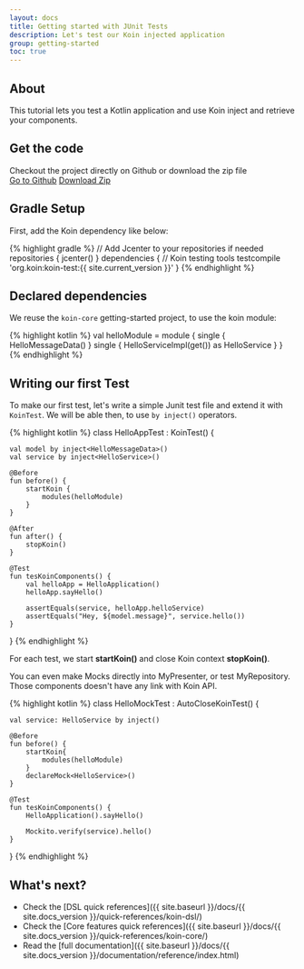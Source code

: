 ```yaml
---
layout: docs
title: Getting started with JUnit Tests
description: Let's test our Koin injected application
group: getting-started
toc: true
---
```


## About

This tutorial lets you test a Kotlin application and use Koin inject and retrieve your components.

## Get the code

<div class="container">
  <div class="row">
    <div class="col-8">
      Checkout the project directly on Github or download the zip file
    </div>
    <div class="col">
      <a href="https://github.com/InsertKoinIO/getting-started-koin-core" class="btn btn-outline-primary mb-3 mb-md-0 mr-md-3">Go to Github</a>
      <a href="https://github.com/InsertKoinIO/getting-started-koin-core/archive/master.zip" class="btn btn-outline-info mb-3 mb-md-0 mr-md-3">Download Zip</a>
    </div>
  </div>
</div>

## Gradle Setup

First, add the Koin dependency like below:

{% highlight gradle %}
// Add Jcenter to your repositories if needed
repositories {
    jcenter()
}
dependencies {
    // Koin testing tools
    testcompile 'org.koin:koin-test:{{ site.current_version }}'
}
{% endhighlight %}

## Declared dependencies

We reuse the `koin-core` getting-started project, to use the koin module:

{% highlight kotlin %}
val helloModule = module {
    single { HelloMessageData() }
    single { HelloServiceImpl(get()) as HelloService }
}
{% endhighlight %}

## Writing our first Test

To make our first test, let's write a simple Junit test file and extend it with `KoinTest`. We will be able then, to use `by inject()` operators.

{% highlight kotlin %}
class HelloAppTest : KoinTest() {

    val model by inject<HelloMessageData>()
    val service by inject<HelloService>()

    @Before
    fun before() {
        startKoin {
            modules(helloModule) 
        }
    }

    @After
    fun after() {
        stopKoin()
    }

    @Test
    fun tesKoinComponents() {
        val helloApp = HelloApplication()
        helloApp.sayHello()

        assertEquals(service, helloApp.helloService)
        assertEquals("Hey, ${model.message}", service.hello())
    }
}
{% endhighlight %}

<div class="alert alert-warning" role="alert">
  For each test, we start <b>startKoin()</b> and close Koin context <b>stopKoin()</b>.
</div>

You can even make Mocks directly into MyPresenter, or test MyRepository. Those components doesn't have any link with Koin API.

{% highlight kotlin %}
class HelloMockTest : AutoCloseKoinTest() {

    val service: HelloService by inject()

    @Before
    fun before() {
        startKoin{
            modules(helloModule)
        }
        declareMock<HelloService>()
    }

    @Test
    fun tesKoinComponents() {
        HelloApplication().sayHello()

        Mockito.verify(service).hello()
    }
}
{% endhighlight %}


## What's next?

* Check the [DSL quick references]({{ site.baseurl }}/docs/{{ site.docs_version }}/quick-references/koin-dsl/)
* Check the [Core features quick references]({{ site.baseurl }}/docs/{{ site.docs_version }}/quick-references/koin-core/)
* Read the [full documentation]({{ site.baseurl }}/docs/{{ site.docs_version }}/documentation/reference/index.html)
